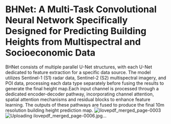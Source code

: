 BHNet: A Multi-Task Convolutional Neural Network Specifically Designed for Predicting Building Heights from Multispectral and Socioeconomic Data
===
BHNet consists of multiple parallel U-Net structures, with each U-Net dedicated to feature extraction for a specific data source. The model utilizes Sentinel-1 (S1) radar data, Sentinel-2 (S2) multispectral imagery, and POI data, processing each data type separately before fusing the results to generate the final height map.Each input channel is processed through a dedicated encoder-decoder pathway, incorporating channel attention, spatial attention mechanisms and residual blocks to enhance feature learning. The outputs of these pathways are fused to produce the final 10m resolution building height prediction map.
![ilovepdf_merged_page-0003](https://github.com/user-attachments/assets/6bcfaff0-d1b9-4445-86e2-16c8f549c7c1)
![Uploading ilovepdf_merged_page-0006.jpg…]()








